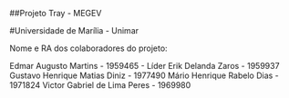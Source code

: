 ##Projeto Tray - MEGEV

#Universidade de Marília - Unimar

Nome e RA dos colaboradores do projeto:

Edmar Augusto Martins - 1959465 - Líder
Erik Delanda Zaros - 1959937
Gustavo Henrique Matias Diniz - 1977490
Mário Henrique Rabelo Dias - 1971824
Victor Gabriel de Lima Peres - 1969980

